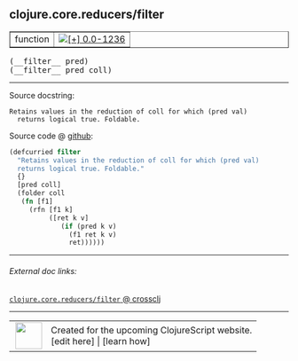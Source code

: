 ## clojure.core.reducers/filter



 <table border="1">
<tr>
<td>function</td>
<td><a href="https://github.com/cljsinfo/cljs-api-docs/tree/0.0-1236"><img valign="middle" alt="[+] 0.0-1236" title="Added in 0.0-1236" src="https://img.shields.io/badge/+-0.0--1236-lightgrey.svg"></a> </td>
</tr>
</table>


 <samp>
(__filter__ pred)<br>
</samp>
 <samp>
(__filter__ pred coll)<br>
</samp>

---





Source docstring:

```
Retains values in the reduction of coll for which (pred val)
  returns logical true. Foldable.
```


Source code @ [github](https://github.com/clojure/clojurescript/blob/r1450/src/cljs/clojure/core/reducers.cljs#L106-L117):

```clj
(defcurried filter
  "Retains values in the reduction of coll for which (pred val)
  returns logical true. Foldable."
  {}
  [pred coll]
  (folder coll
   (fn [f1]
     (rfn [f1 k]
          ([ret k v]
             (if (pred k v)
               (f1 ret k v)
               ret))))))
```

<!--
Repo - tag - source tree - lines:

 <pre>
clojurescript @ r1450
└── src
    └── cljs
        └── clojure
            └── core
                └── <ins>[reducers.cljs:106-117](https://github.com/clojure/clojurescript/blob/r1450/src/cljs/clojure/core/reducers.cljs#L106-L117)</ins>
</pre>

-->

---



###### External doc links:

[`clojure.core.reducers/filter` @ crossclj](http://crossclj.info/fun/clojure.core.reducers.cljs/filter.html)<br>

---

 <table>
<tr><td>
<img valign="middle" align="right" width="48px" src="http://i.imgur.com/Hi20huC.png">
</td><td>
Created for the upcoming ClojureScript website.<br>
[edit here] | [learn how]
</td></tr></table>

[edit here]:https://github.com/cljsinfo/cljs-api-docs/blob/master/cljsdoc/clojure.core.reducers/filter.cljsdoc
[learn how]:https://github.com/cljsinfo/cljs-api-docs/wiki/cljsdoc-files

<!--

This information was too distracting to show to readers, but I'll leave it
commented here since it is helpful to:

- pretty-print the data used to generate this document
- and show how to retrieve that data



The API data for this symbol:

```clj
{:ns "clojure.core.reducers",
 :name "filter",
 :signature ["[pred]" "[pred coll]"],
 :history [["+" "0.0-1236"]],
 :type "function",
 :full-name-encode "clojure.core.reducers/filter",
 :source {:code "(defcurried filter\n  \"Retains values in the reduction of coll for which (pred val)\n  returns logical true. Foldable.\"\n  {}\n  [pred coll]\n  (folder coll\n   (fn [f1]\n     (rfn [f1 k]\n          ([ret k v]\n             (if (pred k v)\n               (f1 ret k v)\n               ret))))))",
          :title "Source code",
          :repo "clojurescript",
          :tag "r1450",
          :filename "src/cljs/clojure/core/reducers.cljs",
          :lines [106 117]},
 :full-name "clojure.core.reducers/filter",
 :docstring "Retains values in the reduction of coll for which (pred val)\n  returns logical true. Foldable."}

```

Retrieve the API data for this symbol:

```clj
;; from Clojure REPL
(require '[clojure.edn :as edn])
(-> (slurp "https://raw.githubusercontent.com/cljsinfo/cljs-api-docs/catalog/cljs-api.edn")
    (edn/read-string)
    (get-in [:symbols "clojure.core.reducers/filter"]))
```

-->
